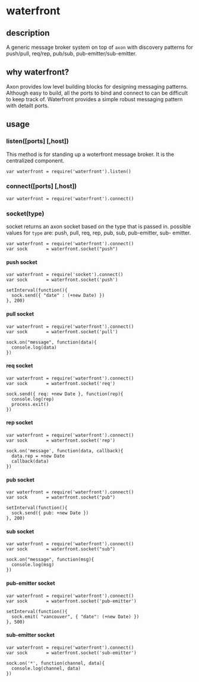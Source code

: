 # waterfront

## description

A generic message broker system on top of `axon` with discovery patterns for
push/pull, req/rep, pub/sub, pub-emitter/sub-emitter.

## why waterfront?

Axon provides low level building blocks for designing messaging patterns.
Although easy to build, all the ports to bind and connect to can be difficult
to keep track of. Waterfront provides a simple robust messaging pattern with
detailt ports.

## usage

### listen([ports] [,host])

This method is for standing up a woterfront message broker. It is the
centralized component.

    var waterfront = require('waterfront').listen()

### connect([ports] [,host])

    var waterfront = require('waterfront').connect()

### socket(type)

socket returns an axon socket based on the type that is passed in. possible
values for `type` are: push, pull, req, rep, pub, sub, pub-emitter, sub-
emitter.

    var waterfront = require('waterfront').connect()
    var sock       = waterfront.socket("push")

#### push socket

    var waterfront = require('socket').connect()
    var sock       = waterfront.socket('push')

    setInterval(function(){
      sock.send({ "date" : (+new Date) })
    }, 200)

#### pull socket

    var waterfront = require('waterfront').connect()
    var sock       = waterfront.socket('pull')

    sock.on("message", function(data){
      console.log(data)
    })

#### req socket

    var waterfront = require('waterfront').connect()
    var sock       = waterfront.socket('req')

    sock.send({ req: +new Date }, function(rep){
      console.log(rep)
      process.exit()
    })

#### rep socket

    var waterfront = require('waterfront').connect()
    var sock       = waterfront.socket('rep')

    sock.on('message', function(data, callback){
      data.rep = +new Date
      callback(data)
    })

#### pub socket

    var waterfront = require('waterfront').connect()
    var sock       = waterfront.socket("pub")

    setInterval(function(){
      sock.send({ pub: +new Date })
    }, 200)

#### sub socket

    var waterfront = require('waterfront').connect()
    var sock       = waterfront.socket("sub")

    sock.on("message", function(msg){
      console.log(msg)
    })

#### pub-emitter socket

    var waterfront = require('waterfront').connect()
    var sock       = waterfront.socket('pub-emitter')

    setInterval(function(){
      sock.emit( "vancouver", { "date": (+new Date) })
    }, 500)

#### sub-emitter socket

    var waterfront = require('waterfront').connect()
    var sock       = waterfront.socket('sub-emitter')

    sock.on('*', function(channel, data){
      console.log(channel, data)
    })
